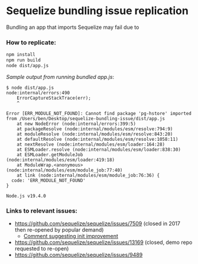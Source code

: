 # Sequelize bundling issue replication

Bundling an app that imports Sequelize may fail due to

### How to replicate:

```sh
npm install
npm run build
node dist/app.js
```

*Sample output from running bundled app.js*:
```
$ node dist/app.js
node:internal/errors:490
    ErrorCaptureStackTrace(err);
    ^

Error [ERR_MODULE_NOT_FOUND]: Cannot find package 'pg-hstore' imported from /Users/ben/Desktop/sequelize-bundling-issue/dist/app.js
    at new NodeError (node:internal/errors:399:5)
    at packageResolve (node:internal/modules/esm/resolve:794:9)
    at moduleResolve (node:internal/modules/esm/resolve:843:20)
    at defaultResolve (node:internal/modules/esm/resolve:1058:11)
    at nextResolve (node:internal/modules/esm/loader:164:28)
    at ESMLoader.resolve (node:internal/modules/esm/loader:838:30)
    at ESMLoader.getModuleJob (node:internal/modules/esm/loader:419:18)
    at ModuleWrap.<anonymous> (node:internal/modules/esm/module_job:77:40)
    at link (node:internal/modules/esm/module_job:76:36) {
  code: 'ERR_MODULE_NOT_FOUND'
}

Node.js v19.4.0
```


### Links to relevant issues:

- https://github.com/sequelize/sequelize/issues/7509 (closed in 2017 then re-opened by popular demand)
  - [Comment suggesting init improvement](https://github.com/sequelize/sequelize/issues/7509#issuecomment-754345526)
- https://github.com/sequelize/sequelize/issues/13169 (closed, demo repo requested to re-open)
- https://github.com/sequelize/sequelize/issues/9489

